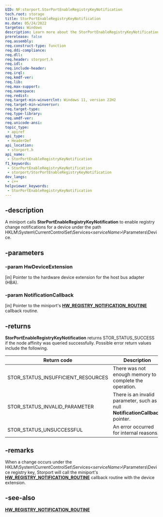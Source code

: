 ```yaml
---
UID: NF:storport.StorPortEnableRegistryKeyNotification
tech.root: storage
title: StorPortEnableRegistryKeyNotification
ms.date: 05/24/2022
targetos: Windows
description: Learn more about the StorPortEnableRegistryKeyNotification function.
prerelease: false
req.assembly: 
req.construct-type: function
req.ddi-compliance: 
req.dll: 
req.header: storport.h
req.idl: 
req.include-header: 
req.irql: 
req.kmdf-ver: 
req.lib: 
req.max-support: 
req.namespace: 
req.redist: 
req.target-min-winverclnt: Windows 11, version 22H2
req.target-min-winversvr: 
req.target-type: 
req.type-library: 
req.umdf-ver: 
req.unicode-ansi: 
topic_type:
 - apiref
api_type:
 - HeaderDef
api_location:
 - storport.h
api_name:
 - StorPortEnableRegistryKeyNotification
f1_keywords:
 - StorPortEnableRegistryKeyNotification
 - storport/StorPortEnableRegistryKeyNotification
dev_langs:
 - c++
helpviewer_keywords:
 - StorPortEnableRegistryKeyNotification
---
```


## -description

A miniport calls **StorPortEnableRegistryKeyNotification** to enable registry change notifications for a device under the path HKLM\System\CurrentControlSet\Services\<*serviceName*>\Parameters\Device.

## -parameters

### -param HwDeviceExtension

[in] Pointer to the hardware device extension for the host bus adapter (HBA).

### -param NotificationCallback

[in] Pointer to the miniport's [**HW_REGISTRY_NOTIFICATION_ROUTINE**](nc-storport-hw_registry_notification_routine.md) callback routine.

## -returns

**StorPortEnableRegistryKeyNotification** returns STOR_STATUS_SUCCESS if the node affinity was queried successfully. Possible error return values include the following.

| Return code | Description |
| ----------- | ----------- |
| STOR_STATUS_INSUFFICIENT_RESOURCES | There was not enough memory to complete the operation. |
| STOR_STATUS_INVALID_PARAMETER      | There is an invalid parameter, such as a null **NotificationCallback** pointer. |
| STOR_STATUS_UNSUCCESSFUL           | An error occurred for internal reasons. |

## -remarks

 When a change occurs under the HKLM\System\CurrentControlSet\Services\<*serviceName*>\Parameters\Device registry key, Storport will call the miniport's [**HW_REGISTRY_NOTIFICATION_ROUTINE**](nc-storport-hw_registry_notification_routine.md) callback routine with the device extension.

## -see-also

[**HW_REGISTRY_NOTIFICATION_ROUTINE**](nc-storport-hw_registry_notification_routine.md)
